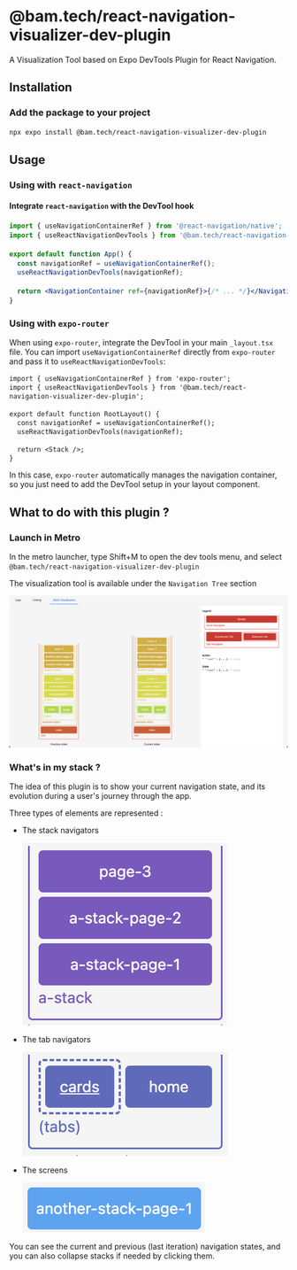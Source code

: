 # @bam.tech/react-navigation-visualizer-dev-plugin

A Visualization Tool based on Expo DevTools Plugin for React Navigation.

## Installation

### Add the package to your project

```bash
npx expo install @bam.tech/react-navigation-visualizer-dev-plugin
```

## Usage

### Using with `react-navigation`

#### Integrate `react-navigation` with the DevTool hook

```jsx
import { useNavigationContainerRef } from '@react-navigation/native';
import { useReactNavigationDevTools } from '@bam.tech/react-navigation-visualizer-dev-plugin';

export default function App() {
  const navigationRef = useNavigationContainerRef();
  useReactNavigationDevTools(navigationRef);

  return <NavigationContainer ref={navigationRef}>{/* ... */}</NavigationContainer>;
}
```

### Using with `expo-router`

When using `expo-router`, integrate the DevTool in your main `_layout.tsx` file. You can import `useNavigationContainerRef` directly from `expo-router` and pass it to `useReactNavigationDevTools`:

```tsx
import { useNavigationContainerRef } from 'expo-router';
import { useReactNavigationDevTools } from '@bam.tech/react-navigation-visualizer-dev-plugin';

export default function RootLayout() {
  const navigationRef = useNavigationContainerRef();
  useReactNavigationDevTools(navigationRef);

  return <Stack />;
}
```

In this case, `expo-router` automatically manages the navigation container, so you just need to add the DevTool setup in your layout component.

## What to do with this plugin ?

### Launch in Metro

In the metro launcher, type Shift+M to open the dev tools menu, and select `@bam.tech/react-navigation-visualizer-dev-plugin`

The visualization tool is available under the `Navigation Tree` section

![alt text](./assets/visualizer_example.png)

### What's in my stack ?

The idea of this plugin is to show your current navigation state, and its evolution during a user's journey through the app.

Three types of elements are represented :

- The stack navigators

  ![alt text](./assets/stack_navigator_example.png)

- The tab navigators

  ![alt text](./assets/tab_navigator_example.png)

- The screens

  ![alt text](./assets/screen_example.png)

You can see the current and previous (last iteration) navigation states, and you can also collapse stacks if needed by clicking them.
